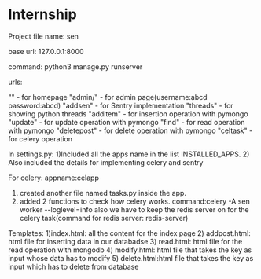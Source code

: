 # Internship

Project file name: sen

base url: 127.0.0.1:8000

command: python3 manage.py runserver

urls:

"" - for homepage
"admin/" - for admin page(username:abcd password:abcd)
"addsen" - for Sentry implementation
"threads" - for showing python threads
"additem" - for insertion operation with pymongo
"update" - for update operation with pymongo
"find" - for read operation with pymongo
"deletepost" - for delete operation with pymongo
"celtask" - for celery operation

In settings.py:
1)Included all the apps name in the list INSTALLED_APPS. 
2) Also included the details for implementing celery and sentry

For celery:
appname:celapp
1) created another file named tasks.py inside the app.
2) added 2 functions to check how celery works.
command:celery -A sen worker --loglevel=info
also we have to keep the redis server on for the celery task(command for redis server: redis-server)

Templates:
1)index.html: all the content for the index page
2) addpost.html: html file for inserting data in our databadse
3) read.html: html file for the read operation with mongodb
4) modify.html: html file that takes the key as input whose data has to modify
5) delete.html:html file that takes the key as input which has to delete from database
